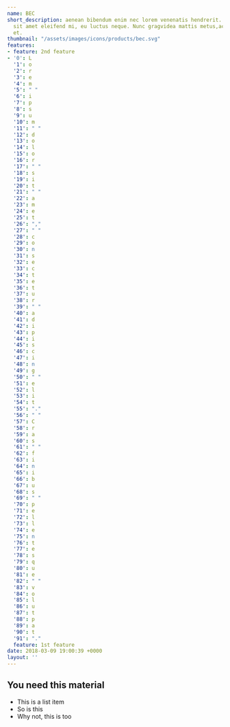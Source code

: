 ```yaml
---
name: BEC
short_description: aenean bibendum enim nec lorem venenatis hendrerit. Suspendisse
  sit amet eleifend mi, eu luctus neque. Nunc gragvidea mattis metus,ac commodo neque
  et.
thumbnail: "/assets/images/icons/products/bec.svg"
features:
- feature: 2nd feature
- '0': L
  '1': o
  '2': r
  '3': e
  '4': m
  '5': " "
  '6': i
  '7': p
  '8': s
  '9': u
  '10': m
  '11': " "
  '12': d
  '13': o
  '14': l
  '15': o
  '16': r
  '17': " "
  '18': s
  '19': i
  '20': t
  '21': " "
  '22': a
  '23': m
  '24': e
  '25': t
  '26': ","
  '27': " "
  '28': c
  '29': o
  '30': n
  '31': s
  '32': e
  '33': c
  '34': t
  '35': e
  '36': t
  '37': u
  '38': r
  '39': " "
  '40': a
  '41': d
  '42': i
  '43': p
  '44': i
  '45': s
  '46': c
  '47': i
  '48': n
  '49': g
  '50': " "
  '51': e
  '52': l
  '53': i
  '54': t
  '55': "."
  '56': " "
  '57': C
  '58': r
  '59': a
  '60': s
  '61': " "
  '62': f
  '63': i
  '64': n
  '65': i
  '66': b
  '67': u
  '68': s
  '69': " "
  '70': p
  '71': e
  '72': l
  '73': l
  '74': e
  '75': n
  '76': t
  '77': e
  '78': s
  '79': q
  '80': u
  '81': e
  '82': " "
  '83': v
  '84': o
  '85': l
  '86': u
  '87': t
  '88': p
  '89': a
  '90': t
  '91': "."
  feature: 1st feature
date: 2018-03-09 19:00:39 +0000
layout: ''
---
```

## You need this material
* This is a list item
* So is this
* Why not, this is too